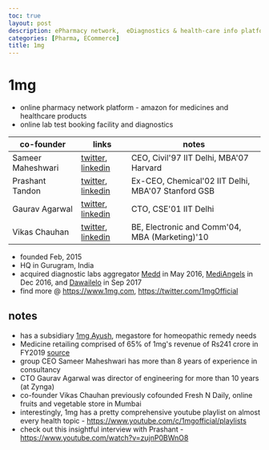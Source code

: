 ```yaml
---
toc: true
layout: post
description: ePharmacy network,  eDiagnostics & health-care info platform
categories: [Pharma, ECommerce]
title: 1mg
---
```


# 1mg

- online pharmacy network platform - amazon for medicines and healthcare products
- online lab test booking facility and diagnostics

| co-founder |links|notes| 
|---|---|---|
| Sameer Maheshwari | [twitter](https://twitter.com/sameermahesh), [linkedin](https://www.linkedin.com/in/sameer-maheshwari-7a8a78/) | CEO, Civil'97 IIT Delhi, MBA'07 Harvard |
| Prashant Tandon | [twitter](https://twitter.com/tandon_prashant), [linkedin](https://www.linkedin.com/in/prashant-tandon-2802a4/) | Ex-CEO, Chemical'02 IIT Delhi, MBA'07 Stanford GSB |
| Gaurav Agarwal | [twitter](https://twitter.com/agarwal_gaurav), [linkedin](https://www.linkedin.com/in/agarwalga/) | CTO, CSE'01 IIT Delhi |
| Vikas Chauhan | [twitter](https://twitter.com/vikaskjs), [linkedin](https://www.linkedin.com/in/vikas-chauhan-6b397913/) | BE, Electronic and Comm'04, MBA (Marketing)'10  |

- founded Feb, 2015
- HQ in Gurugram, India
- acquired diagnostic labs aggregator [Medd](https://www.livemint.com/Companies/lHSM19uhBcwpR0tsrOKotO/1mg-Technologies-acquires-diagnostic-labs-aggregator-Medd.html) in May 2016, [MediAngels](https://www.crunchbase.com/organization/mediangels) in Dec 2016, and [Dawailelo](https://www.crunchbase.com/organization/dawailelo) in Sep 2017
- find more @ https://www.1mg.com, https://twitter.com/1mgOfficial

## notes
- has a subsidiary [1mg Ayush](https://www.1mg.com/categories), megastore for homeopathic remedy needs
- Medicine retailing comprised of 65% of 1mg's revenue of Rs241 crore in FY2019 [source](https://entrackr.com/2019/12/1mgs-operating-revenue-loss-fy19/)
- group CEO Sameer Maheshwari has more than 8 years of experience in consultancy
- CTO Gaurav Agarwal was director of engineering for more than 10 years (at Zynga)
- co-founder Vikas Chauhan previously cofounded Fresh N Daily, online fruits and vegetable store in Mumbai
- interestingly, 1mg has a pretty comprehensive youtube playlist on almost every health topic - https://www.youtube.com/c/1mgofficial/playlists
- check out this insightful interview with Prashant - https://www.youtube.com/watch?v=zujnP0BWnO8
